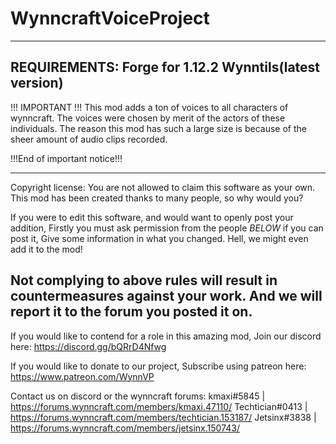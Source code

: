 # WynncraftVoiceProject
-------------------
REQUIREMENTS:
Forge for 1.12.2
Wynntils(latest version)
-------------------

!!!  IMPORTANT  !!!
This mod adds a ton of voices to all characters of wynncraft.
The voices were chosen by merit of the actors of these individuals.
The reason this mod has such a large size is because of the sheer amount of audio clips recorded.

!!!End of important notice!!!

---------------------------------------------------------------------
Copyright license:
You are not allowed to claim this software as your own.
This mod has been created thanks to many people, so why would you?

If you were to edit this software, and would want to openly post your addition,
Firstly you must ask permission from the people *BELOW* if you can post it,
Give some information in what you changed. Hell, we might even add it to the mod!

Not complying to above rules will result in countermeasures against your work.
And we will report it to the forum you posted it on.
---------------------------------------------------------------------

If you would like to contend for a role in this amazing mod, 
Join our discord here:  https://discord.gg/bQRrD4Nfwg

If you would like to donate to our project,
Subscribe using patreon here:   https://www.patreon.com/WynnVP

Contact us on discord or the wynncraft forums:
kmaxi#5845        | https://forums.wynncraft.com/members/kmaxi.47110/
Techtician#0413   | https://forums.wynncraft.com/members/techtician.153187/
Jetsinx#3838      | https://forums.wynncraft.com/members/jetsinx.150743/



